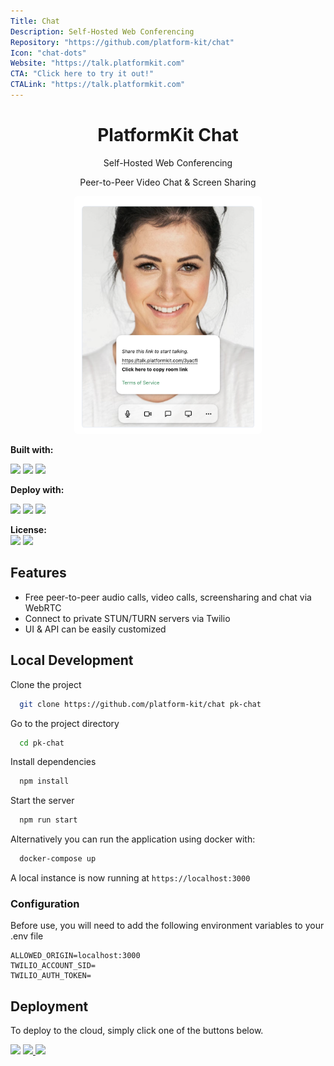 ```yaml
---
Title: Chat
Description: Self-Hosted Web Conferencing
Repository: "https://github.com/platform-kit/chat"
Icon: "chat-dots"
Website: "https://talk.platformkit.com"
CTA: "Click here to try it out!"
CTALink: "https://talk.platformkit.com"
---
```

<h1 align="center">PlatformKit Chat</h1>

<p align="center">
Self-Hosted Web Conferencing
</p>

<p align="center">
Peer-to-Peer Video Chat & Screen Sharing
</p>

<div align="center">
    <img src="https://raw.githubusercontent.com/platform-kit/chat/master/assets/images/screenshot.png" style="border-radius:4px; margin:auto;max-width:300px;" class="raised" width="400"/>
</div>

**Built with:** <br>

<p float="left">
<img src="https://img.shields.io/badge/Node.js-ebf5fb?style=for-the-badge&logo=nodedotjs"/>
<img src="https://img.shields.io/badge/Express.js-ebf5fb?style=for-the-badge&logo=express&logoColor=000" />
<img src="https://img.shields.io/badge/Vue.js-ebf5fb?style=for-the-badge&logo=vuedotjs" />
</p>

**Deploy with:** <br> 
<p float="left">
<img src="https://img.shields.io/badge/Heroku-430098?style=for-the-badge&logo=heroku&logoColor=white"/> <img src="https://img.shields.io/badge/Digital_Ocean-0080FF?style=for-the-badge&logo=DigitalOcean&logoColor=white" /> <img src="https://img.shields.io/badge/Render-46E3B7?style=for-the-badge&logo=Render&logoColor=white"/> 
</p>

**License:** <br> <img src="https://img.shields.io/badge/License-000000?style=for-the-badge&logo=git"/> <img src="https://img.shields.io/badge/MIT-222?style=for-the-badge&logoColor=white"/>

## Features

- Free peer-to-peer audio calls, video calls, screensharing and chat via WebRTC
- Connect to private STUN/TURN servers via Twilio
- UI & API can be easily customized

## Local Development

Clone the project

```bash
  git clone https://github.com/platform-kit/chat pk-chat
```

Go to the project directory

```bash
  cd pk-chat
```

Install dependencies

```bash
  npm install 
```

Start the server

```bash
  npm run start
```

Alternatively you can run the application using docker with: 

```bash
  docker-compose up
```

A local instance is now running at `https://localhost:3000`

### Configuration

Before use, you will need to add the following environment variables to your .env file

```env
ALLOWED_ORIGIN=localhost:3000
TWILIO_ACCOUNT_SID=
TWILIO_AUTH_TOKEN=
```

## Deployment

To deploy to the cloud, simply click one of the buttons below.

<a href="https://heroku.com/deploy?template=https://github.com/platform-kit/chat" target="_blank"><img src="https://img.shields.io/badge/Deploy%20to%20Heroku→-430098?style=for-the-badge&logo=heroku&logoColor=white"/></a> <a href="https://cloud.digitalocean.com/apps/new?repo=https://github.com/platform-kit/chat/tree/main" target="_blank"><img src="https://img.shields.io/badge/Deploy%20to%20Digital_Ocean→-0080FF?style=for-the-badge&logo=DigitalOcean&logoColor=white" /> </a> <a href="https://render.com/deploy?repo=https://github.com/platform-kit/chat" target="_blank"> <img src="https://img.shields.io/badge/Deploy%20to%20Render→-46E3B7?style=for-the-badge&logo=Render&logoColor=fff"/> </a> 